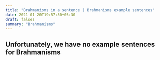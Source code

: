```yaml
---
title: "Brahmanisms in a sentence | Brahmanisms example sentences"
date: 2021-01-20T19:57:50+05:30
draft: falses
summary: "Brahmanisms"
---
```

## Unfortunately, we have no example sentences for Brahmanisms                 
